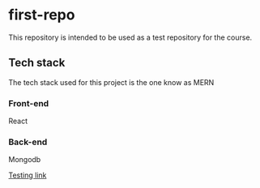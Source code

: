 # first-repo
This repository is intended to be used as a test repository for the course.

## Tech stack
The tech stack used for this project is the one know as MERN

### Front-end
React

### Back-end
Mongodb

[Testing link](http://www.spiced.de)
